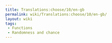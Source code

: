 ```yaml
---
title: Translations:choose/10/en-gb
permalink: wiki/Translations:choose/10/en-gb/
layout: wiki
tags:
 - Functions
 - Randomness and chance
---
```



